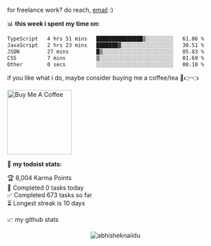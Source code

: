 for freelance work? do reach, [email](mailto:abhishknads.work@gmail.com) :)

📊 **this week i spent my time on:**
<!--START_SECTION:waka-->

```txt
TypeScript   4 hrs 51 mins   ███████████████▒░░░░░░░░░   61.86 %
JavaScript   2 hrs 23 mins   ███████▓░░░░░░░░░░░░░░░░░   30.51 %
JSON         27 mins         █▒░░░░░░░░░░░░░░░░░░░░░░░   05.83 %
CSS          7 mins          ▒░░░░░░░░░░░░░░░░░░░░░░░░   01.69 %
Other        0 secs          ░░░░░░░░░░░░░░░░░░░░░░░░░   00.10 %
```

<!--END_SECTION:waka-->

if you like what i do, maybe consider buying me a coffee/tea 🥺👉👈

<a href="https://www.buymeacoffee.com/abhisheknaiidu" target="_blank"><img src="https://cdn.buymeacoffee.com/buttons/v2/default-red.png" alt="Buy Me A Coffee" width="150" ></a>

🚧 **my todoist stats:**
<!-- TODO-IST:START -->
🏆  8,004 Karma Points           
🌸  Completed 0 tasks today           
✅  Completed 673 tasks so far           
⏳  Longest streak is 10 days
<!-- TODO-IST:END -->


📈 my github stats

<p align="center"> <img src="https://github-readme-stats.vercel.app/api?username=abhisheknaiidu&show_icons=true&theme=gotham" alt="abhisheknaiidu" />




